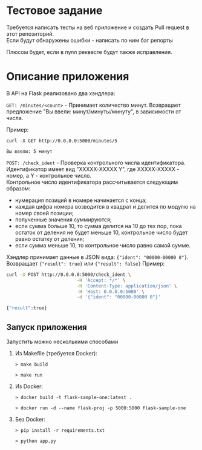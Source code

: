 # Тестовое задание

Требуется написать тесты на веб приложение и создать  Pull request в этот репозиторий.
<br>Если будут обнаружены ошибки - написать по ним баг репорты

Плюсом будет, если в пулл реквесте будут также исправления.


# Описание приложения
В API на Flask реализовано два хэндлера:

`GET: /minutes/<count>` - Принимает количество минут. 
Возвращает предложение "Вы ввели: <count> минут/минуты/минуту", в зависимости от числа.

Пример: 
```
curl -X GET http://0.0.0.0:5000/minutes/5

Вы ввели: 5 минут
```  

`POST: /check_ident` - Проверка контрольного числа идентификатора.
<br>Идентификатор имеет вид "XXXXX-XXXXX Y", где XXXXX-XXXXX - номер, а Y - контрольное число.
<br>Контрольное число идентификатора рассчитывается следующим образом:
- нумерация позиций в номере начинается с конца;
- каждая цифра номера возводится в квадрат и делится по модулю на номер своей
позиции;
- полученные значения суммируются;
- если сумма больше 10, то сумма делится на 10 до тех пор, пока остаток от деления не
будет меньше 10, контрольное число будет равно остатку от деления;
- если сумма меньше 10, то контрольное число равно самой сумме.

Хэндлер принимает данные в JSON вида: `{"ident": "00000-00000 0"}`.
<br>Возвращает `{"result": true}` или `{"result": false}`
Пример: 
``` bash
curl -X POST http://0.0.0.0:5000/check_ident \
                          -H 'Accept: */*' \
                          -H 'Content-Type: application/json' \
                          -H 'Host: 0.0.0.0:5000' \
                          -d '{"ident": "00000-00000 0"}'

{"result":true}
```  



## Запуск приложения

Запустить можно несколькими способами

1) Из Makefile (требуется Docker):

    ```shell script
    > make build
    
    > make run
    
    ```

2) Из Docker:

    ```shell script
    > docker build -t flask-sample-one:latest .
    
    > docker run -d --name flask-proj -p 5000:5000 flask-sample-one
    
    ```

3) Без Docker:

    ```shell script
    > pip install -r requirements.txt
    
    > python app.py
    
    ```

